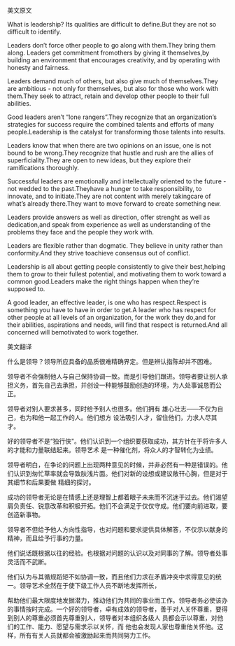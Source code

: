 美文原文

What is leadership? Its qualities are difficult to define.But they are not so difficult to identify.

Leaders don’t force other people to go along with them.They bring them along. Leaders get commitment fromothers by giving it themselves,by building an environment that encourages creativity, and by operating with honesty and fairness.

Leaders demand much of others, but also give much of themselves.They are ambitious - not only for themselves, but also for those who work with them.They seek to attract, retain and develop other people to their full abilities.

Good leaders aren’t “lone rangers”.They recognize that an organization’s strategies for success require the combined talents and efforts of many people.Leadership is the catalyst for transforming those talents into results.

Leaders know that when there are two opinions on an issue, one is not bound to be wrong.They recognize that hustle and rush are the allies of superficiality.They are open to new ideas, but they explore their ramifications thoroughly.

Successful leaders are emotionally and intellectually oriented to the future - not wedded to the past.Theyhave a hunger to take responsibility, to innovate, and to initiate.They are not content with merely takingcare of what’s already there.They want to move forward to create something new.

Leaders provide answers as well as direction, offer strenght as well as dedication,and speak from experience as well as understanding of the problems they face and the people they work with. 

 Leaders are flexible rather than dogmatic. They believe in unity rather than conformity.And they strive toachieve consensus out of conflict.

Leadership is all about getting people consistently to give their best,helping them to grow to their fullest potential, and motivating them to work toward a common good.Leaders make the right things happen when they’re supposed to.

A good leader, an effective leader, is one who has respect.Respect is something you have to have in order to get.A leader who has respect for other people at all levels of an organization, for the work they do,and for their abilities, aspirations and needs, will find that respect is returned.And all concerned will bemotivated to work together.

美文翻译

什么是领导？领导所应具备的品质很难精确界定。但是辨认指陈却并不困难。

领导者不会强制他人与自己保持协调一致。而是引导他们跟进。领导者要让别人承担义务，首先自己去承担，并创设一种能够鼓励创造的环境，为人处事诚恳而公正。

领导者对别人要求甚多，同时给予别人也很多。他们拥有 雄心壮志——不仅为自己，也为和他一起工作的人。他们想方 设法吸引人才，留住他们，力求人尽其才。

好的领导者不是“独行侠"。他们认识到一个组织要获取成功，其方针在于将许多人的才能和力量联结起来。领导艺术 是一种催化剂，将众人的才智转化为业绩。

领导者明白，在争论的问题上出现两种意见的时候，并非必然有一种是错误的。他们认识到匆忙草率就会导致肤浅片面。他们对新的设想或建议敞幵心胸，但是对于其细节和后果要做 精细的探讨。

成功的领导者无论是在情感上还是理智上都着眼子未来而不沉迷于过去。他们渴望肩负责任、锐意改革和积极开拓。他们不会满足于仅仅守成。他们要向前进取，要创造新事物。

领导者不但给予他人方向性指导，也对问题和要求提供具体解答，不仅示以献身的精神，而且给予行事的力量。

他们说话既根据以往的经验。也根据对问题的认识以及对同事的了解。领导者处事灵活而不武断。

他们认为与其循规蹈矩不如协调一致，而且他们力求在矛盾冲突中求得意见的统一。领导艺术全然在于使下级工作人员不断地发挥所长，

帮助他们最大限度地发掘潜力，推动他们为共同的事业而工作。领导者务必使该办的事情按时完成。一个好的领导者，卓有成效的领导者，善于对人关怀尊重，要得到别人的尊重必须首先尊重别人，领导者对本组织各级人 员都会示以尊重，对他们的工作、能力、愿望与需求示以关怀，而 他也会发现人家也尊重他关怀他。这样，所有有关人员就都会被激励起来而共同努力工作。 


